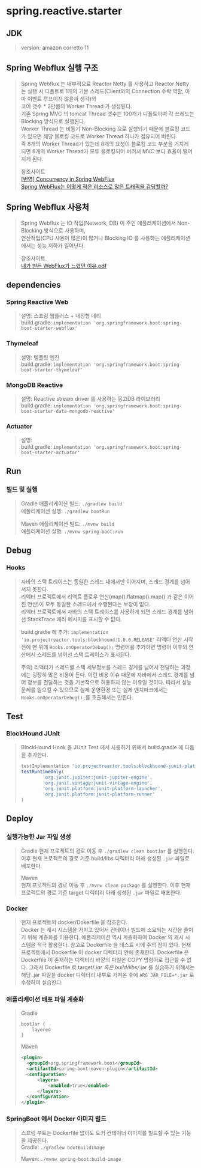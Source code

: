 # spring.reactive.starter
## JDK
> version: amazon corretto 11

## Spring Webflux 실행 구조
> Spring Webflux 는 내부적으로 Reactor Netty 를 사용하고 Reactor Netty 는 실행 시 디폴트로 
> 1개의 기본 스레드(Client와의 Connection 수락 역할, 아마 이벤트 루프이지 않을까 생각)와     
> 코어 갯수 * 2만큼의 Worker Thread 가 생성된다.    
> 기존 Spring MVC 의 tomcat Thread 갯수는 100개가 디폴트이며 각 쓰레드는 Blocking 방식으로 실행된다.  
> Worker Thread 는 비동기 Non-Blocking 으로 실행되기 때문에 블로킹 코드가 있으면 해당 블로킹 코드로 Worker Thread 하나가 점유되어 버린다.  
> 즉 8개의 Worker Thread가 있는데 8개의 요청이 블로킹 코드 부분을 거치게 되면 8개의 Worker Thread가 모두 블로킹되어 버려서 MVC 보다 효율이 떨어지게 된다.    
> 
> 참조사이트   
> [[번역] Concurrency in Spring WebFlux](https://timewizhan.tistory.com/entry/%EB%B2%88%EC%97%AD-Concurrency-in-Spring-WebFlux)  
> [Spring WebFlux는 어떻게 적은 리소스로 많은 트래픽을 감당할까?](https://devahea.github.io/2019/04/21/Spring-WebFlux%EB%8A%94-%EC%96%B4%EB%96%BB%EA%B2%8C-%EC%A0%81%EC%9D%80-%EB%A6%AC%EC%86%8C%EC%8A%A4%EB%A1%9C-%EB%A7%8E%EC%9D%80-%ED%8A%B8%EB%9E%98%ED%94%BD%EC%9D%84-%EA%B0%90%EB%8B%B9%ED%95%A0%EA%B9%8C/)  

## Spring Webflux 사용처
> Spring Webflux 는 IO 작업(Network, DB) 이 주인 애플리케이션에서 Non-Blocking 방식으로 사용하며,   
> 연산작업(CPU 사용이 많은)이 많거나 Blocking IO 를 사용하는 애플리케이션에서는 성능 저하가 일어난다.  
> 
> 참조사이트   
> [내가 만든 WebFlux가 느렸던 이유.pdf](https://rlxuc0ppd.toastcdn.net/presentation/%5BNHN%20FORWARD%202020%5D%EB%82%B4%EA%B0%80%20%EB%A7%8C%EB%93%A0%20WebFlux%EA%B0%80%20%EB%8A%90%EB%A0%B8%EB%8D%98%20%EC%9D%B4%EC%9C%A0.pdf)

## dependencies
### Spring Reactive Web
> 설명: 스프링 웹플러스 + 내장형 네티  
> build.gradle: `implementation 'org.springframework.boot:spring-boot-starter-webflux'`

### Thymeleaf
> 설명: 템플릿 엔진  
> build.gradle: `implementation 'org.springframework.boot:spring-boot-starter-thymeleaf'`

### MongoDB Reactive
> 설명: Reactive stream driver 를 사용하는 몽고DB 라이브러리  
> build.gradle: `implementation 'org.springframework.boot:spring-boot-starter-data-mongodb-reactive'`  

### Actuator
> 설명:   
> build.gradle: `implementation 'org.springframework.boot:spring-boot-starter-actuator'`

## Run
### 빌드 및 실행
> Gradle
> 애플리케이션 빌드: `./gradlew build`  
> 애플리케이션 실행: `./gradlew bootRun`  
>
> Maven
> 애플리케이션 빌드: `./mvnw build`  
> 애플리케이션 실행: `./mvnw spring-boot:run` 

## Debug
### Hooks
> 자바의 스택 트레이스는 동일한 스레드 내에서만 이어지며, 스레드 경계를 넘어서지 못한다.  
> 리액터 프로젝트에서 리액트 플로우 연산(map().flatmap().map() 과 같은 이어진 연산)이 모두 동일한 스레드에서 수행된다는 보장이 없다.  
> 리액터 프로젝트에서 자바의 스택 트레이스를 사용하게 되면 스레드 경계를 넘어선 StackTrace 에러 메시지를 표시할 수 없다.  
> 
> build.gradle 에 추가: `implementation 'io.projectreactor.tools:blockhound:1.0.6.RELEASE'`
> 리액터 연산 시작 전에 맨 위에 `Hooks.onOperatorDebug();` 명령어를 추가하면 명령어 이후의 연산에서 스레드를 넘어선 스택 트레이스가 표시된다.  
> 
> 주의) 리액터가 스레드별 스택 세부정보를 스레드 경계를 넘어서 전달하는 과정에는 굉장히 많은 비용이 든다. 이런 비용 이슈 때문에 자바에서 스레드 경계를 넘어 정보를
> 전달하는 것을 기본적으로 허용하지 않는 이유일 것이다. 따라서 성능 문제를 일으킬 수 있으므로 실제 운영환경 또는 실제 벤치마크에서는 `Hooks.onOperatorDebug();`를 
> 호출해서는 안된다.

## Test
### BlockHound JUnit
> BlockHound Hook 을 JUnit Test 에서 사용하기 위해서 build.gradle 에 다음을 추가한다.
> ```groovy
> testImplementation 'io.projectreactor.tools:blockhound-junit-platform:1.0.6.RELEASE'
> testRuntimeOnly(
>         'org.junit.jupiter:junit-jupiter-engine',
>         'org.junit.vintage:junit-vintage-engine',
>         'org.junit.platform:junit-platform-launcher',
>         'org.junit.platform:junit-platform-runner'
> )
> ```

## Deploy
### 실행가능한 Jar 파일 생성
> Gradle 
> 현재 프로젝트의 경로 이동 후 `./gradlew clean bootJar` 를 실행한다.  
> 이후 현재 프로젝트의 경로 기준 build/libs 디렉터리 아래 생성된 `.jar` 파일로 배포한다.   
>
> Maven  
> 현재 프로젝트의 경로 이동 후 `./mvnw clean package` 를 실행한다.
> 이후 현재 프로젝트의 경로 기준 target 디렉터리 아래 생성된 `.jar` 파일로 배포한다.

### Docker
> 현재 프로젝트의 docker/Dokerfile 을 참조한다.   
> Docker 는 캐시 시스템을 가지고 있어서 컨테이너 빌드에 소요되는 시간을 줄이기 위해 계층화를 이용한다.
> 애플리케이션 역시 계층화하여 Docker 의 캐시 시스템을 적극 활용한다. 
> 참고로 Dockerfile 을 테스트 시에 주의 점이 있다. 현재 프로젝트에서 Dockerfile 이 docker 디렉터리 안에 존재한다.
> Dockerfile 은 Dockerfile 이 존재하는 디렉터리 바깥의 파일은 COPY 명령어로 접근할 수 없다. 그래서 Dockerfile 로 
> target/*.jar 혹은 build/libs/*.jar 를 실습하기 위해서는 해당 .jar 파일을 docker 디렉터리 내부로 가져온 후에 
> `ARG JAR_FILE=*.jar` 로 수정하여 실습한다.

### 애플리케이션 배포 파일 계층화
> Gradle  
> ```groovy
> bootJar {
>     layered
> }
> ```
> Maven  
> ```xml
> <plugin>
>   <groupId>org.springframework.boot</groupId>
>   <artifactId>spring-boot-maven-plugin</artifactId>
>   <configuration>
>       <layers>
>           <enabled>true</enabled>
>       </layers>
>   </configuration>
> </plugin>
> ```

### SpringBoot 에서 Docker 이미지 빌드
> 스프링 부트는 Dockerfile 없이도 도커 컨테이너 이미지를 빌드할 수 있는 기능을 제공한다.  
> Gradle: `./gradlew bootBuildImage`
> 
> Maven: `./mvnw spring-boot:build-image`

